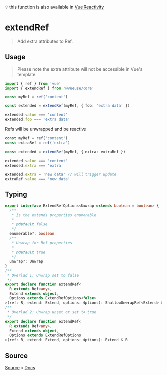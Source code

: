 <!--DEMO_STARTS--><!--DEMO_ENDS-->

<!--HEAD_STARTS-->
💡 this function is also available in [Vue Reactivity](https://github.com/vue-reactivity/use)


<!--HEAD_ENDS-->

# extendRef

> Add extra attributes to Ref.

## Usage

> Please note the extra attribute will not be accessible in Vue's template.

```ts
import { ref } from 'vue'
import { extendRef } from '@vueuse/core'

const myRef = ref('content')

const extended = extendRef(myRef, { foo: 'extra data' })

extended.value === 'content'
extended.foo === 'extra data'
```

Refs will be unwrapped and be reactive

```ts
const myRef = ref('content')
const extraRef = ref('extra')

const extended = extendRef(myRef, { extra: extraRef })

extended.value === 'content'
extended.extra === 'extra'

extended.extra = 'new data' // will trigger update
extraRef.value === 'new data'
```


<!--FOOTER_STARTS-->
## Typing

```typescript
export interface ExtendRefOptions<Unwrap extends boolean = boolean> {
  /**
   * Is the extends properties enumerable
   *
   * @default false
   */
  enumerable?: boolean
  /**
   * Unwrap for Ref properties
   *
   * @default true
   */
  unwrap?: Unwrap
}
/**
 * Overlad 1: Unwrap set to false
 */
export declare function extendRef<
  R extends Ref<any>,
  Extend extends object,
  Options extends ExtendRefOptions<false>
>(ref: R, extend: Extend, options: Options): ShallowUnwrapRef<Extend> & R
/**
 * Overlad 2: Unwrap unset or set to true
 */
export declare function extendRef<
  R extends Ref<any>,
  Extend extends object,
  Options extends ExtendRefOptions
>(ref: R, extend: Extend, options: Options): Extend & R
```

## Source

[Source](https://github.com/antfu/vueuse/blob/master/packages/shared/extendRef/index.ts) • [Docs](https://github.com/antfu/vueuse/blob/master/packages/shared/extendRef/index.md)


<!--FOOTER_ENDS-->